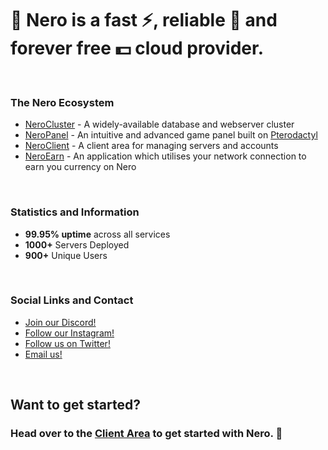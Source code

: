 # 👋 Nero is a fast ⚡, reliable 🔁 and forever free 💵 cloud provider.

<br/>

### The Nero Ecosystem
- [NeroCluster](https://cluster.neronodes.net) - A widely-available database and webserver cluster
- [NeroPanel](https://panel.neronodes.net) - An intuitive and advanced game panel built on [Pterodactyl](https://pterodactyl.io)
- [NeroClient](https://client.neronodes.net) - A client area for managing servers and accounts
- [NeroEarn](https://neronodes.app) - An application which utilises your network connection to earn you currency on Nero

<br/>

### Statistics and Information
- <strong>99.95% uptime</strong> across all services
- <strong>1000+</strong> Servers Deployed
- <strong>900+</strong> Unique Users

<br/>

### Social Links and Contact
- [Join our Discord!](https://neronodes.net/discord)
- [Follow our Instagram!](https://neronodes.net/instagram)
- [Follow us on Twitter!](https://neronodes.net/twitter)
- [Email us!](mailto:support@neronodes.net)

<br/>

## Want to get started?
### Head over to the [Client Area](https://client.neronodes.net) to get started with Nero. 🚀
